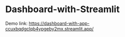 # Dashboard-with-Streamlit
Demo link: https://dashboard-with-app-ccuxbqdgclqb4ypgeby2mx.streamlit.app/
